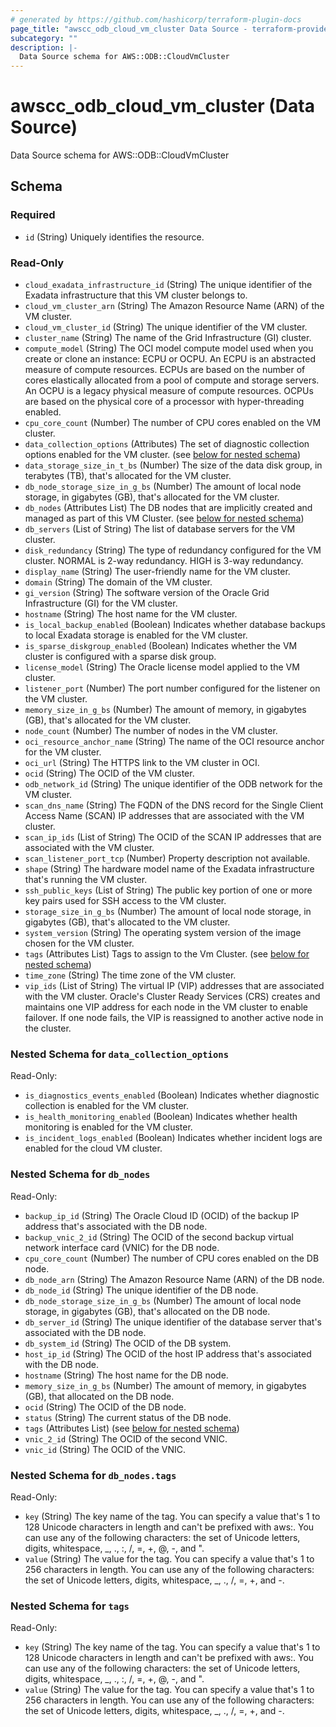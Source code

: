 ```yaml
---
# generated by https://github.com/hashicorp/terraform-plugin-docs
page_title: "awscc_odb_cloud_vm_cluster Data Source - terraform-provider-awscc"
subcategory: ""
description: |-
  Data Source schema for AWS::ODB::CloudVmCluster
---
```


# awscc_odb_cloud_vm_cluster (Data Source)

Data Source schema for AWS::ODB::CloudVmCluster



<!-- schema generated by tfplugindocs -->
## Schema

### Required

- `id` (String) Uniquely identifies the resource.

### Read-Only

- `cloud_exadata_infrastructure_id` (String) The unique identifier of the Exadata infrastructure that this VM cluster belongs to.
- `cloud_vm_cluster_arn` (String) The Amazon Resource Name (ARN) of the VM cluster.
- `cloud_vm_cluster_id` (String) The unique identifier of the VM cluster.
- `cluster_name` (String) The name of the Grid Infrastructure (GI) cluster.
- `compute_model` (String) The OCI model compute model used when you create or clone an instance: ECPU or OCPU. An ECPU is an abstracted measure of compute resources. ECPUs are based on the number of cores elastically allocated from a pool of compute and storage servers. An OCPU is a legacy physical measure of compute resources. OCPUs are based on the physical core of a processor with hyper-threading enabled.
- `cpu_core_count` (Number) The number of CPU cores enabled on the VM cluster.
- `data_collection_options` (Attributes) The set of diagnostic collection options enabled for the VM cluster. (see [below for nested schema](#nestedatt--data_collection_options))
- `data_storage_size_in_t_bs` (Number) The size of the data disk group, in terabytes (TB), that's allocated for the VM cluster.
- `db_node_storage_size_in_g_bs` (Number) The amount of local node storage, in gigabytes (GB), that's allocated for the VM cluster.
- `db_nodes` (Attributes List) The DB nodes that are implicitly created and managed as part of this VM Cluster. (see [below for nested schema](#nestedatt--db_nodes))
- `db_servers` (List of String) The list of database servers for the VM cluster.
- `disk_redundancy` (String) The type of redundancy configured for the VM cluster. NORMAL is 2-way redundancy. HIGH is 3-way redundancy.
- `display_name` (String) The user-friendly name for the VM cluster.
- `domain` (String) The domain of the VM cluster.
- `gi_version` (String) The software version of the Oracle Grid Infrastructure (GI) for the VM cluster.
- `hostname` (String) The host name for the VM cluster.
- `is_local_backup_enabled` (Boolean) Indicates whether database backups to local Exadata storage is enabled for the VM cluster.
- `is_sparse_diskgroup_enabled` (Boolean) Indicates whether the VM cluster is configured with a sparse disk group.
- `license_model` (String) The Oracle license model applied to the VM cluster.
- `listener_port` (Number) The port number configured for the listener on the VM cluster.
- `memory_size_in_g_bs` (Number) The amount of memory, in gigabytes (GB), that's allocated for the VM cluster.
- `node_count` (Number) The number of nodes in the VM cluster.
- `oci_resource_anchor_name` (String) The name of the OCI resource anchor for the VM cluster.
- `oci_url` (String) The HTTPS link to the VM cluster in OCI.
- `ocid` (String) The OCID of the VM cluster.
- `odb_network_id` (String) The unique identifier of the ODB network for the VM cluster.
- `scan_dns_name` (String) The FQDN of the DNS record for the Single Client Access Name (SCAN) IP addresses that are associated with the VM cluster.
- `scan_ip_ids` (List of String) The OCID of the SCAN IP addresses that are associated with the VM cluster.
- `scan_listener_port_tcp` (Number) Property description not available.
- `shape` (String) The hardware model name of the Exadata infrastructure that's running the VM cluster.
- `ssh_public_keys` (List of String) The public key portion of one or more key pairs used for SSH access to the VM cluster.
- `storage_size_in_g_bs` (Number) The amount of local node storage, in gigabytes (GB), that's allocated to the VM cluster.
- `system_version` (String) The operating system version of the image chosen for the VM cluster.
- `tags` (Attributes List) Tags to assign to the Vm Cluster. (see [below for nested schema](#nestedatt--tags))
- `time_zone` (String) The time zone of the VM cluster.
- `vip_ids` (List of String) The virtual IP (VIP) addresses that are associated with the VM cluster. Oracle's Cluster Ready Services (CRS) creates and maintains one VIP address for each node in the VM cluster to enable failover. If one node fails, the VIP is reassigned to another active node in the cluster.

<a id="nestedatt--data_collection_options"></a>
### Nested Schema for `data_collection_options`

Read-Only:

- `is_diagnostics_events_enabled` (Boolean) Indicates whether diagnostic collection is enabled for the VM cluster.
- `is_health_monitoring_enabled` (Boolean) Indicates whether health monitoring is enabled for the VM cluster.
- `is_incident_logs_enabled` (Boolean) Indicates whether incident logs are enabled for the cloud VM cluster.


<a id="nestedatt--db_nodes"></a>
### Nested Schema for `db_nodes`

Read-Only:

- `backup_ip_id` (String) The Oracle Cloud ID (OCID) of the backup IP address that's associated with the DB node.
- `backup_vnic_2_id` (String) The OCID of the second backup virtual network interface card (VNIC) for the DB node.
- `cpu_core_count` (Number) The number of CPU cores enabled on the DB node.
- `db_node_arn` (String) The Amazon Resource Name (ARN) of the DB node.
- `db_node_id` (String) The unique identifier of the DB node.
- `db_node_storage_size_in_g_bs` (Number) The amount of local node storage, in gigabytes (GB), that's allocated on the DB node.
- `db_server_id` (String) The unique identifier of the database server that's associated with the DB node.
- `db_system_id` (String) The OCID of the DB system.
- `host_ip_id` (String) The OCID of the host IP address that's associated with the DB node.
- `hostname` (String) The host name for the DB node.
- `memory_size_in_g_bs` (Number) The amount of memory, in gigabytes (GB), that allocated on the DB node.
- `ocid` (String) The OCID of the DB node.
- `status` (String) The current status of the DB node.
- `tags` (Attributes List) (see [below for nested schema](#nestedatt--db_nodes--tags))
- `vnic_2_id` (String) The OCID of the second VNIC.
- `vnic_id` (String) The OCID of the VNIC.

<a id="nestedatt--db_nodes--tags"></a>
### Nested Schema for `db_nodes.tags`

Read-Only:

- `key` (String) The key name of the tag. You can specify a value that's 1 to 128 Unicode characters in length and can't be prefixed with aws:. You can use any of the following characters: the set of Unicode letters, digits, whitespace, _, ., :, /, =, +, @, -, and ".
- `value` (String) The value for the tag. You can specify a value that's 1 to 256 characters in length. You can use any of the following characters: the set of Unicode letters, digits, whitespace, _, ., /, =, +, and -.



<a id="nestedatt--tags"></a>
### Nested Schema for `tags`

Read-Only:

- `key` (String) The key name of the tag. You can specify a value that's 1 to 128 Unicode characters in length and can't be prefixed with aws:. You can use any of the following characters: the set of Unicode letters, digits, whitespace, _, ., :, /, =, +, @, -, and ".
- `value` (String) The value for the tag. You can specify a value that's 1 to 256 characters in length. You can use any of the following characters: the set of Unicode letters, digits, whitespace, _, ., /, =, +, and -.
